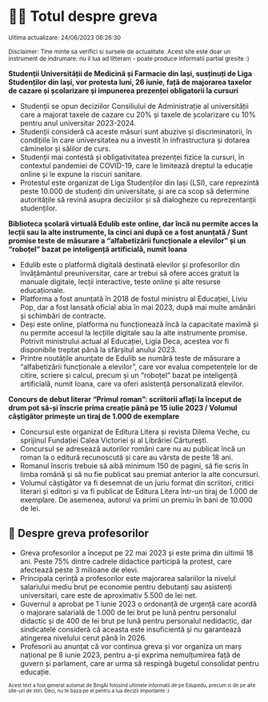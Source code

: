 # 👩‍🏫 Totul despre greva
<sub>Ultima actualizare: 24/06/2023 06:26:30</sub>

<sub>Disclaimer: Tine minte sa verifici si sursele de actualitate. Acest site este doar un instrument de indrumare: nu il lua ad litteram - poate produce informatii partial gresite :)</sub>

**Studenții Universității de Medicină și Farmacie din Iași, susținuți de Liga Studenților din Iași, vor protesta luni, 26 iunie, față de majorarea taxelor de cazare și școlarizare și impunerea prezenței obligatorii la cursuri**

- Studenții se opun deciziilor Consiliului de Administrație al universității care a majorat taxele de cazare cu 20% și taxele de școlarizare cu 10% pentru anul universitar 2023-2024.
- Studenții consideră că aceste măsuri sunt abuzive și discriminatorii, în condițiile în care universitatea nu a investit în infrastructura și dotarea căminelor și sălilor de curs.
- Studenții mai contestă și obligativitatea prezenței fizice la cursuri, în contextul pandemiei de COVID-19, care le limitează dreptul la educație online și le expune la riscuri sanitare.
- Protestul este organizat de Liga Studenților din Iași (LSI), care reprezintă peste 10.000 de studenți din universitate, și are ca scop să determine autoritățile să revină asupra deciziilor și să dialogheze cu reprezentanții studenților.

**Biblioteca școlară virtuală Edulib este online, dar încă nu permite acces la lecții sau la alte instrumente, la cinci ani după ce a fost anunțată / Sunt promise teste de măsurare a “alfabetizării funcționale a elevilor” și un “roboțel” bazat pe inteligență artificială, numit Ioana**

- Edulib este o platformă digitală destinată elevilor și profesorilor din învățământul preuniversitar, care ar trebui să ofere acces gratuit la manuale digitale, lecții interactive, teste online și alte resurse educaționale.
- Platforma a fost anunțată în 2018 de fostul ministru al Educației, Liviu Pop, dar a fost lansată oficial abia în mai 2023, după mai multe amânări și schimbări de contracte.
- Deși este online, platforma nu funcționează încă la capacitate maximă și nu permite accesul la lecțiile digitale sau la alte instrumente promise. Potrivit ministrului actual al Educației, Ligia Deca, acestea vor fi disponibile treptat până la sfârșitul anului 2023.
- Printre noutățile anunțate de Edulib se numără teste de măsurare a “alfabetizării funcționale a elevilor”, care vor evalua competențele lor de citire, scriere și calcul, precum și un “roboțel” bazat pe inteligență artificială, numit Ioana, care va oferi asistență personalizată elevilor.

**Concurs de debut literar “Primul roman”: scriitorii aflați la început de drum pot să-și înscrie prima creație până pe 15 iulie 2023 / Volumul câștigător primește un tiraj de 1.000 de exemplare**

- Concursul este organizat de Editura Litera și revista Dilema Veche, cu sprijinul Fundației Calea Victoriei și al Librăriei Cărturești.
- Concursul se adresează autorilor români care nu au publicat încă un roman la o editură recunoscută și care au vârsta de peste 18 ani.
- Romanul înscris trebuie să aibă minimum 150 de pagini, să fie scris în limba română și să nu fie publicat sau premiat anterior la alte concursuri.
- Volumul câștigător va fi desemnat de un juriu format din scriitori, critici literari și editori și va fi publicat de Editura Litera într-un tiraj de 1.000 de exemplare. De asemenea, autorul va primi un premiu în bani de 10.000 de lei.

## 🏫 Despre greva profesorilor

- Greva profesorilor a început pe 22 mai 2023 și este prima din ultimii 18 ani. Peste 75% dintre cadrele didactice participă la protest, care afectează peste 3 milioane de elevi.
- Principala cerință a profesorilor este majorarea salariilor la nivelul salariului mediu brut pe economie pentru debutanți sau asistenți universitari, care este de aproximativ 5.500 de lei net.
- Guvernul a aprobat pe 1 iunie 2023 o ordonanță de urgență care acordă o majorare salarială de 1.000 de lei brut pe lună pentru personalul didactic și de 400 de lei brut pe lună pentru personalul nedidactic, dar sindicatele consideră că aceasta este insuficientă și nu garantează atingerea nivelului cerut până în 2026.
- Profesorii au anunțat că vor continua greva și vor organiza un marș național pe 8 iunie 2023, pentru a-și exprima nemulțumirea față de guvern și parlament, care ar urma să respingă bugetul consolidat pentru educație.


<sub><sub>Acest text a fost generat automat de BingAI folosind ultimele informatii de pe Edupedu, precum si de pe alte site-uri de stiri. Deci, nu te baza pe el pentru a lua decizii importante :)</sub></sub>